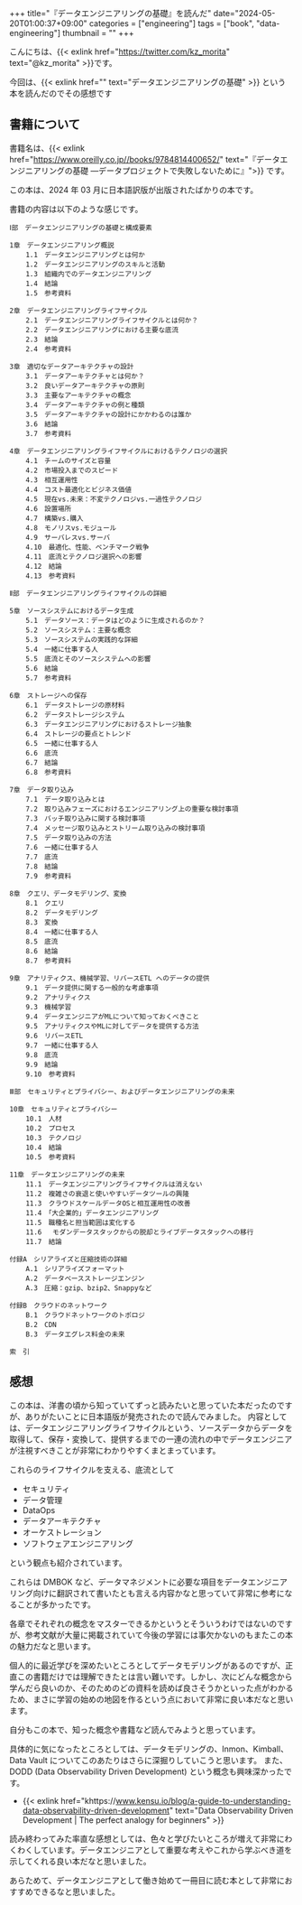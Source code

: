 +++
title="『データエンジニアリングの基礎』を読んだ"
date="2024-05-20T01:00:37+09:00"
categories = ["engineering"]
tags = ["book", "data-engineering"]
thumbnail = ""
+++

こんにちは、{{< exlink href="https://twitter.com/kz_morita" text="@kz_morita" >}}です。

今回は、{{< exlink href="" text="データエンジニアリングの基礎" >}} という本を読んだのでその感想です

## 書籍について

書籍名は、{{< exlink href="https://www.oreilly.co.jp//books/9784814400652/" text="『データエンジニアリングの基礎 ―データプロジェクトで失敗しないために』">}} です。

この本は、2024 年 03 月に日本語訳版が出版されたばかりの本です。

書籍の内容は以下のような感じです。


```
Ⅰ部　データエンジニアリングの基礎と構成要素

1章　データエンジニアリング概説
    1.1　データエンジニアリングとは何か
    1.2　データエンジニアリングのスキルと活動
    1.3　組織内でのデータエンジニアリング
    1.4　結論
    1.5　参考資料

2章　データエンジニアリングライフサイクル
    2.1　データエンジニアリングライフサイクルとは何か？
    2.2　データエンジニアリングにおける主要な底流
    2.3　結論
    2.4　参考資料

3章　適切なデータアーキテクチャの設計
    3.1　データアーキテクチャとは何か？
    3.2　良いデータアーキテクチャの原則
    3.3　主要なアーキテクチャの概念
    3.4　データアーキテクチャの例と種類
    3.5　データアーキテクチャの設計にかかわるのは誰か
    3.6　結論
    3.7　参考資料

4章　データエンジニアリングライフサイクルにおけるテクノロジの選択
    4.1　チームのサイズと容量
    4.2　市場投入までのスピード
    4.3　相互運用性
    4.4　コスト最適化とビジネス価値
    4.5　現在vs.未来：不変テクノロジvs.一過性テクノロジ
    4.6　設置場所
    4.7　構築vs.購入
    4.8　モノリスvs.モジュール
    4.9　サーバレスvs.サーバ
    4.10　最適化、性能、ベンチマーク戦争
    4.11　底流とテクノロジ選択への影響
    4.12　結論
    4.13　参考資料

Ⅱ部　データエンジニアリングライフサイクルの詳細

5章　ソースシステムにおけるデータ生成
    5.1　データソース：データはどのように生成されるのか？
    5.2　ソースシステム：主要な概念
    5.3　ソースシステムの実践的な詳細
    5.4　一緒に仕事する人
    5.5　底流とそのソースシステムへの影響
    5.6　結論
    5.7　参考資料

6章　ストレージへの保存
    6.1　データストレージの原材料
    6.2　データストレージシステム
    6.3　データエンジニアリングにおけるストレージ抽象
    6.4　ストレージの要点とトレンド
    6.5　一緒に仕事する人
    6.6　底流
    6.7　結論
    6.8　参考資料

7章　データ取り込み
    7.1　データ取り込みとは
    7.2　取り込みフェーズにおけるエンジニアリング上の重要な検討事項
    7.3　バッチ取り込みに関する検討事項
    7.4　メッセージ取り込みとストリーム取り込みの検討事項
    7.5　データ取り込みの方法
    7.6　一緒に仕事する人
    7.7　底流
    7.8　結論
    7.9　参考資料

8章　クエリ、データモデリング、変換
    8.1　クエリ
    8.2　データモデリング
    8.3　変換
    8.4　一緒に仕事する人
    8.5　底流
    8.6　結論
    8.7　参考資料

9章　アナリティクス、機械学習、リバースETL へのデータの提供
    9.1　データ提供に関する一般的な考慮事項
    9.2　アナリティクス
    9.3　機械学習
    9.4　データエンジニアがMLについて知っておくべきこと
    9.5　アナリティクスやMLに対してデータを提供する方法
    9.6　リバースETL
    9.7　一緒に仕事する人
    9.8　底流
    9.9　結論
    9.10　参考資料

Ⅲ部　セキュリティとプライバシー、およびデータエンジニアリングの未来

10章　セキュリティとプライバシー
    10.1　人材
    10.2　プロセス
    10.3　テクノロジ
    10.4　結論
    10.5　参考資料

11章　データエンジニアリングの未来
    11.1　データエンジニアリングライフサイクルは消えない
    11.2　複雑さの衰退と使いやすいデータツールの興隆
    11.3　クラウドスケールデータOSと相互運用性の改善
    11.4　「大企業的」データエンジニアリング
    11.5　職種名と担当範囲は変化する
    11.6　 モダンデータスタックからの脱却とライブデータスタックへの移行
    11.7　結論

付録A　シリアライズと圧縮技術の詳細
    A.1　シリアライズフォーマット
    A.2　データベースストレージエンジン
    A.3　圧縮：gzip、bzip2、Snappyなど

付録B　クラウドのネットワーク
    B.1　クラウドネットワークのトポロジ
    B.2　CDN
    B.3　データエグレス料金の未来

索　引
```

## 感想

この本は、洋書の頃から知っていてずっと読みたいと思っていた本だったのですが、ありがたいことに日本語版が発売されたので読んでみました。
内容としては、データエンジニアリングライフサイクルという、ソースデータからデータを取得して、保存・変換して、提供するまでの一連の流れの中でデータエンジニアが注視すべきことが非常にわかりやすくまとまっています。

これらのライフサイクルを支える、底流として

- セキュリティ
- データ管理
- DataOps
- データアーキテクチャ
- オーケストレーション
- ソフトウェアエンジニアリング

という観点も紹介されています。

これらは DMBOK など、データマネジメントに必要な項目をデータエンジニアリング向けに翻訳されて書いたとも言える内容かなと思っていて非常に参考になることが多かったです。


各章でそれぞれの概念をマスターできるかというとそういうわけではないのですが、参考文献が大量に掲載されていて今後の学習には事欠かないのもまたこの本の魅力だなと思います。

個人的に最近学びを深めたいところとしてデータモデリングがあるのですが、正直この書籍だけでは理解できたとは言い難いです。しかし、次にどんな概念から学んだら良いのか、そのためのどの資料を読めば良さそうかといった点がわかるため、まさに学習の始めの地図を作るという点において非常に良い本だなと思います。

自分もこの本で、知った概念や書籍など読んでみようと思っています。

具体的に気になったところとしては、データモデリングの、Inmon、Kimball、Data Vault についてこのあたりはさらに深掘りしていこうと思います。
また、DODD (Data Observability Driven Development) という概念も興味深かったです。

- {{< exlink href="khttps://www.kensu.io/blog/a-guide-to-understanding-data-observability-driven-development" text="Data Observability Driven Development | The perfect analogy for beginners" >}}

読み終わってみた率直な感想としては、色々と学びたいところが増えて非常にわくわくしています。データエンジニアとして重要な考えやこれから学ぶべき道を示してくれる良い本だなと思いました。

あらためて、データエンジニアとして働き始めて一冊目に読む本として非常におすすめできるなと思いました。

